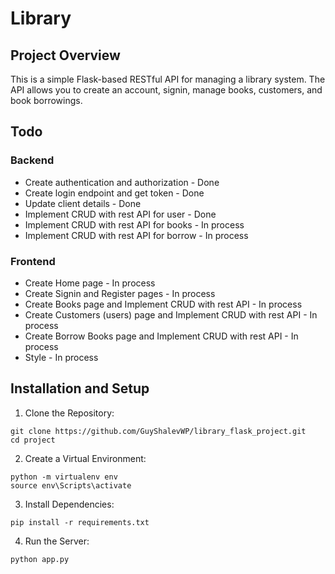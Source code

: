 # Library

## Project Overview

This is a simple Flask-based RESTful API for managing a library system. The API allows you to create an account, signin, manage books, customers, and book borrowings.

## Todo

### Backend

-   Create authentication and authorization - Done
-   Create login endpoint and get token - Done
-   Update client details - Done
-   Implement CRUD with rest API for user - Done
-   Implement CRUD with rest API for books - In process
-   Implement CRUD with rest API for borrow - In process

### Frontend

-   Create Home page - In process
-   Create Signin and Register pages - In process
-   Create Books page and Implement CRUD with rest API - In process
-   Create Customers (users) page and Implement CRUD with rest API - In process
-   Create Borrow Books page and Implement CRUD with rest API - In process
-   Style - In process

## Installation and Setup

1. Clone the Repository:

```
git clone https://github.com/GuyShalevWP/library_flask_project.git
cd project
```

2. Create a Virtual Environment:

```
python -m virtualenv env
source env\Scripts\activate
```

3. Install Dependencies:

```
pip install -r requirements.txt
```

4. Run the Server:

```
python app.py
```

